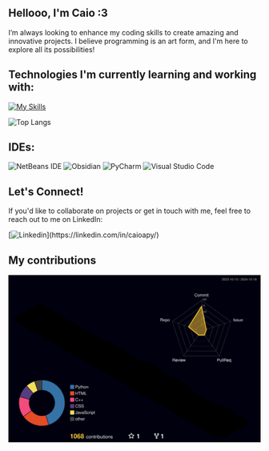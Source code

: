 ## Hellooo, I'm Caio :3  
I’m always looking to enhance my coding skills to create amazing and innovative projects. I believe programming is an art form, and I'm here to explore all its possibilities!

## Technologies I'm currently learning and working with:
[![My Skills](https://skillicons.dev/icons?i=py,cpp,java,html,css,js,react,azure,mysql,git)](https://skillicons.dev)

![Top Langs](https://github-readme-stats.vercel.app/api/top-langs/?username=CaioaPy&hide_progress=true&theme=dark)

## IDEs:
![NetBeans IDE](https://img.shields.io/badge/NetBeansIDE-1B6AC6.svg?style=for-the-badge&logo=apache-netbeans-ide&logoColor=white) ![Obsidian](https://img.shields.io/badge/Obsidian-%23483699.svg?style=for-the-badge&logo=obsidian&logoColor=white) ![PyCharm](https://img.shields.io/badge/pycharm-143?style=for-the-badge&logo=pycharm&logoColor=black&color=black&labelColor=green)  ![Visual Studio Code](https://img.shields.io/badge/Visual%20Studio%20Code-0078d7.svg?style=for-the-badge&logo=visual-studio-code&logoColor=white)

## Let's Connect!
If you'd like to collaborate on projects or get in touch with me, feel free to reach out to me on LinkedIn:  

[![Linkedin](https://skillicons.dev/icons?i=linkedin,)](https://linkedin.com/in/caioapy/)

## My contributions
![Status](./profile-3d-contrib/profile-night-rainbow.svg)
